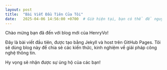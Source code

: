 ```yaml
---
layout: post
title:  "Bài Viết Đầu Tiên Của Tôi"
date:   2025-04-06 14:56:00 +0700  # Giờ hiện tại, bạn có thể để nguyên hoặc sửa chút
---
```


Chào mừng bạn đã đến với blog mới của HenryVo!

Đây là bài viết đầu tiên, được tạo bằng Jekyll và host trên GitHub Pages.
Tôi sẽ dùng blog này để chia sẻ các kiến thức, kinh nghiệm về giải pháp công nghệ thông tin.

Hy vọng sẽ nhận được sự ủng hộ của các bạn!
